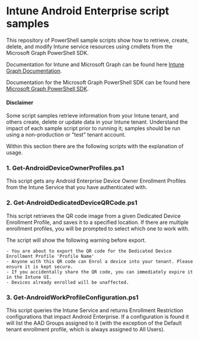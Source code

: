 # Intune Android Enterprise script samples

This repository of PowerShell sample scripts show how to retrieve, create, delete, and modify Intune service resources using cmdlets from the Microsoft Graph PowerShell SDK.

Documentation for Intune and Microsoft Graph can be found here [Intune Graph Documentation](https://developer.microsoft.com/en-us/graph/docs/api-reference/beta/resources/intune_graph_overview).

Documentation for the Microsoft Graph PowerShell SDK can be found here [Microsoft Graph PowerShell SDK](https://learn.microsoft.com/en-us/powershell/microsoftgraph/get-started?view=graph-powershell-1.0).

#### Disclaimer
Some script samples retrieve information from your Intune tenant, and others create, delete or update data in your Intune tenant.  Understand the impact of each sample script prior to running it; samples should be run using a non-production or "test" tenant account. 

Within this section there are the following scripts with the explanation of usage.

### 1. Get-AndroidDeviceOwnerProfiles.ps1
This script gets any Android Enterprise Device Owner Enrollment Profiles from the Intune Service that you have authenticated with.

### 2. Get-AndroidDedicatedDeviceQRCode.ps1
This script retrieves the QR code image from a given Dedicated Device Enrollment Profile, and saves it to a specified location. If there are multiple enrollment profiles, you will be prompted to select which one to work with.

The script will show the following warning before export.
```
- You are about to export the QR code for the Dedicated Device Enrollment Profile 'Profile Name'
- Anyone with this QR code can Enrol a device into your tenant. Please ensure it is kept secure.
- If you accidentally share the QR code, you can immediately expire it in the Intune UI.
- Devices already enrolled will be unaffected.
```
### 3. Get-AndroidWorkProfileConfiguration.ps1
This script queries the Intune Service and returns Enrollment Restriction configurations that impact Android Enterprise. If a configuration is found it will list the AAD Groups assigned to it (with the exception of the Default tenant enrollment profile, which is always assigned to All Users).
